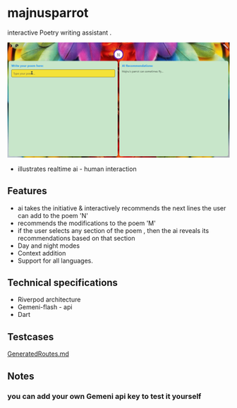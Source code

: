 # majnusparrot

interactive Poetry writing assistant .

![generic.gif](GeneratedTests%2Fgeneric.gif)

- illustrates realtime ai - human interaction 

## Features
- ai takes the initiative & interactively recommends the next lines the user can add to the poem 'N'
- recommends the modifications to the poem 'M'
- if the user selects any section of the poem , then the ai reveals its recommendations based on that section
- Day and night modes
- Context addition 
- Support for all languages.

## Technical specifications
- Riverpod architecture 
- Gemeni-flash - api
- Dart

## Testcases
[GeneratedRoutes.md](GeneratedTests%2FGeneratedRoutes.md)

## Notes
### you can add your own Gemeni api key to test it yourself